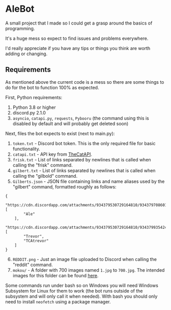 # AleBot

A small project that I made so I could get a grasp around the basics of programming.

It's a huge mess so expect to find issues and problems everywhere.

I'd really appreciate if you have any tips or things you think are worth adding or changing.

## Requirements

As mentioned above the current code is a mess so there are some things to do for the bot to function 100% as expected.

First, Python requirements:

1. Python 3.8 or higher
2. discord.py 2.1.0
3. `asyncio`, `catapi.py`, `requests`, `Pybooru` (the command using this is disabled by default and will probably get deleted soon)

Next, files the bot expects to exist (next to main.py):

1. `token.txt` - Discord bot token. This is the only required file for basic functionality.
2. `catapi.txt` - API key from [TheCatAPI](https://thecatapi.com/).
3. `frisk.txt` - List of links separated by newlines that is called when calling the "frisk" command.
4. `gilbert.txt` - List of links separated by newlines that is called when calling the "gilbold" command.
5. `Gilberts.json` - JSON file containing links and name aliases used by the "gilbert" command, formatted roughly as follows:
```
{
    "https://cdn.discordapp.com/attachments/934379530729164810/934379708601237534/Ale.png": [
        "Ale"
    ],
    "https://cdn.discordapp.com/attachments/934379530729164810/934379935424974918/Trevor.png": [
        "Trevor",
        "TCAtrevor"
    ]
}
```
6. `REDDIT.png` - Just an image file uploaded to Discord when calling the "reddit" command.
7. `mokou/` - A folder with 700 images named `1.jpg` to `700.jpg`. The intended images for this folder can be found [here](https://twitter.com/jokanhiyou/status/1556186890428039168).

Some commands run under bash so on Windows you will need Windows Subsystem for Linux for them to work (the bot runs outside of the subsystem and will only call it when needed). With bash you should only need to install `neofetch` using a package manager.
